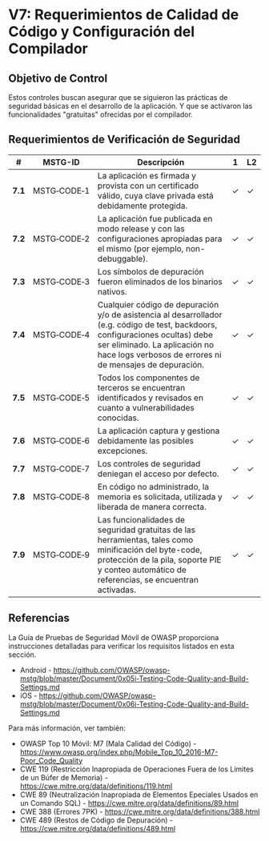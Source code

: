 # V7: Requerimientos de Calidad de Código y Configuración del Compilador

## Objetivo de Control

Estos controles buscan asegurar que se siguieron las prácticas de seguridad básicas en el desarrollo de la aplicación. Y que se activaron las funcionalidades "gratuitas" ofrecidas por el compilador.

## Requerimientos de Verificación de Seguridad

| # | MSTG-ID | Descripción |1 | L2 |
| --- | --- | --- | --- | --- |
| **7.1** | MSTG‑CODE‑1 | La aplicación es firmada y provista con un certificado válido, cuya clave privada está debidamente protegida. | ✓ | ✓ |
| **7.2** | MSTG‑CODE‑2 | La aplicación fue publicada en modo release y con las configuraciones apropiadas para el mismo (por ejemplo, non-debuggable). | ✓ | ✓ |
| **7.3** | MSTG‑CODE‑3 | Los símbolos de depuración fueron eliminados de los binarios nativos. | ✓ | ✓ |
| **7.4** | MSTG‑CODE‑4 | Cualquier código de depuración y/o de asistencia al desarrollador (e.g. código de test, backdoors, configuraciones ocultas) debe ser eliminado. La aplicación no hace logs verbosos de errores ni de mensajes de depuración. | ✓ | ✓ |
| **7.5** | MSTG‑CODE‑5 | Todos los componentes de terceros se encuentran identificados y revisados en cuanto a vulnerabilidades conocidas. | ✓ | ✓ |
| **7.6** | MSTG‑CODE‑6 | La aplicación captura y gestiona debidamente las posibles excepciones. | ✓ | ✓ |
| **7.7** | MSTG‑CODE‑7 | Los controles de seguridad deniegan el acceso por defecto. | ✓ | ✓ |
| **7.8** | MSTG‑CODE‑8 | En código no administrado, la memoria es solicitada, utilizada y liberada de manera correcta. | ✓ | ✓ |
| **7.9** | MSTG‑CODE‑9 | Las funcionalidades de seguridad gratuitas de las herramientas, tales como minificación del byte-code, protección de la pila, soporte PIE y conteo automático de referencias, se encuentran activadas. | ✓ | ✓ |

<div style="page-break-after: always;">
</div>

## Referencias

La Guía de Pruebas de Seguridad Móvil de OWASP proporciona instrucciones detalladas para verificar los requisitos listados en esta sección.

- Android - <https://github.com/OWASP/owasp-mstg/blob/master/Document/0x05i-Testing-Code-Quality-and-Build-Settings.md>
- iOS - <https://github.com/OWASP/owasp-mstg/blob/master/Document/0x06i-Testing-Code-Quality-and-Build-Settings.md>

Para más información, ver también:

- OWASP Top 10 Móvil: M7 (Mala Calidad del Código) - <https://www.owasp.org/index.php/Mobile_Top_10_2016-M7-Poor_Code_Quality>
- CWE 119 (Restricción Inapropiada de Operaciones Fuera de los Límites de un Búfer de Memoria) - <https://cwe.mitre.org/data/definitions/119.html>
- CWE 89 (Neutralización Inapropiada de Elementos Epeciales Usados en un Comando SQL) - <https://cwe.mitre.org/data/definitions/89.html>
- CWE 388 (Errores 7PK) - <https://cwe.mitre.org/data/definitions/388.html>
- CWE 489 (Restos de Código de Depuración) - <https://cwe.mitre.org/data/definitions/489.html>
